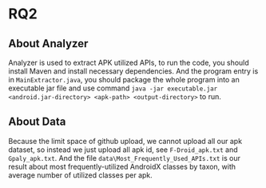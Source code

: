 # RQ2

## About Analyzer

Analyzer is used to extract APK utilized APIs, to run the code, you should install Maven and install necessary dependencies. And the program entry is in `MainExtractor.java`, you should package the whole program into an executable jar file and use command `java -jar executable.jar <android.jar-directory> <apk-path> <output-directory>` to run. 

## About Data

Because the limit space of github upload, we cannot upload all our apk dataset, so instead we just upload all apk id, see `F-Droid_apk.txt` and `Gpaly_apk.txt`. And the file `data\Most_Frequently_Used_APIs.txt` is our result about most frequently-utilized AndroidX classes by taxon, with average number of utilized classes per apk.